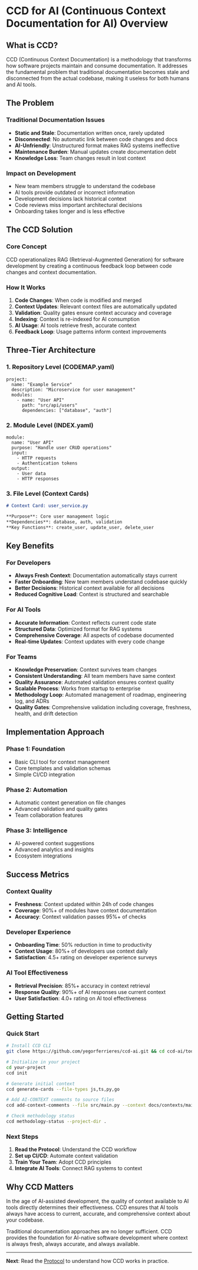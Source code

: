 # CCD for AI (Continuous Context Documentation for AI) Overview

## What is CCD?

CCD (Continuous Context Documentation) is a methodology that transforms how software projects maintain and consume documentation. It addresses the fundamental problem that traditional documentation becomes stale and disconnected from the actual codebase, making it useless for both humans and AI tools.

## The Problem

### Traditional Documentation Issues
- **Static and Stale**: Documentation written once, rarely updated
- **Disconnected**: No automatic link between code changes and docs
- **AI-Unfriendly**: Unstructured format makes RAG systems ineffective
- **Maintenance Burden**: Manual updates create documentation debt
- **Knowledge Loss**: Team changes result in lost context

### Impact on Development
- New team members struggle to understand the codebase
- AI tools provide outdated or incorrect information
- Development decisions lack historical context
- Code reviews miss important architectural decisions
- Onboarding takes longer and is less effective

## The CCD Solution

### Core Concept
CCD operationalizes RAG (Retrieval-Augmented Generation) for software development by creating a continuous feedback loop between code changes and context documentation.

### How It Works
1. **Code Changes**: When code is modified and merged
2. **Context Updates**: Relevant context files are automatically updated
3. **Validation**: Quality gates ensure context accuracy and coverage
4. **Indexing**: Context is re-indexed for AI consumption
5. **AI Usage**: AI tools retrieve fresh, accurate context
6. **Feedback Loop**: Usage patterns inform context improvements

## Three-Tier Architecture

### 1. Repository Level (CODEMAP.yaml)
```
project:
  name: "Example Service"
  description: "Microservice for user management"
  modules:
    - name: "User API"
      path: "src/api/users"
      dependencies: ["database", "auth"]
```

### 2. Module Level (INDEX.yaml)
```
module:
  name: "User API"
  purpose: "Handle user CRUD operations"
  input:
    - HTTP requests
    - Authentication tokens
  output:
    - User data
    - HTTP responses
```

### 3. File Level (Context Cards)
```markdown
# Context Card: user_service.py

**Purpose**: Core user management logic
**Dependencies**: database, auth, validation
**Key Functions**: create_user, update_user, delete_user
```

## Key Benefits

### For Developers
- **Always Fresh Context**: Documentation automatically stays current
- **Faster Onboarding**: New team members understand codebase quickly
- **Better Decisions**: Historical context available for all decisions
- **Reduced Cognitive Load**: Context is structured and searchable

### For AI Tools
- **Accurate Information**: Context reflects current code state
- **Structured Data**: Optimized format for RAG systems
- **Comprehensive Coverage**: All aspects of codebase documented
- **Real-time Updates**: Context updates with every code change

### For Teams
- **Knowledge Preservation**: Context survives team changes
- **Consistent Understanding**: All team members have same context
- **Quality Assurance**: Automated validation ensures context quality
- **Scalable Process**: Works from startup to enterprise
- **Methodology Loop**: Automated management of roadmap, engineering log, and ADRs
- **Quality Gates**: Comprehensive validation including coverage, freshness, health, and drift detection

## Implementation Approach

### Phase 1: Foundation
- Basic CLI tool for context management
- Core templates and validation schemas
- Simple CI/CD integration

### Phase 2: Automation
- Automatic context generation on file changes
- Advanced validation and quality gates
- Team collaboration features

### Phase 3: Intelligence
- AI-powered context suggestions
- Advanced analytics and insights
- Ecosystem integrations

## Success Metrics

### Context Quality
- **Freshness**: Context updated within 24h of code changes
- **Coverage**: 90%+ of modules have context documentation
- **Accuracy**: Context validation passes 95%+ of checks

### Developer Experience
- **Onboarding Time**: 50% reduction in time to productivity
- **Context Usage**: 80%+ of developers use context daily
- **Satisfaction**: 4.5+ rating on developer experience surveys

### AI Tool Effectiveness
- **Retrieval Precision**: 85%+ accuracy in context retrieval
- **Response Quality**: 90%+ of AI responses use current context
- **User Satisfaction**: 4.0+ rating on AI tool effectiveness

## Getting Started

### Quick Start
```bash
# Install CCD CLI
git clone https://github.com/yegorferrieres/ccd-ai.git && cd ccd-ai/tools/ccd-cli && pip install -e .

# Initialize in your project
cd your-project
ccd init

# Generate initial context
ccd generate-cards --file-types js,ts,py,go

# Add AI-CONTEXT comments to source files
ccd add-context-comments --file src/main.py --context docs/contexts/main.py.ctx.md

# Check methodology status
ccd methodology-status --project-dir .
```

### Next Steps
1. **Read the Protocol**: Understand the CCD workflow
2. **Set up CI/CD**: Automate context validation
3. **Train Your Team**: Adopt CCD principles
4. **Integrate AI Tools**: Connect RAG systems to context

## Why CCD Matters

In the age of AI-assisted development, the quality of context available to AI tools directly determines their effectiveness. CCD ensures that AI tools always have access to current, accurate, and comprehensive context about your codebase.

Traditional documentation approaches are no longer sufficient. CCD provides the foundation for AI-native software development where context is always fresh, always accurate, and always available.

---

**Next**: Read the [Protocol](03-protocol.md) to understand how CCD works in practice.
